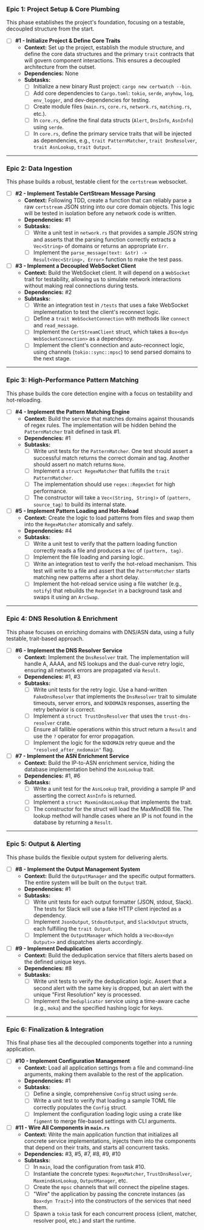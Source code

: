 ### **Epic 1: Project Setup & Core Plumbing**
This phase establishes the project's foundation, focusing on a testable, decoupled structure from the start.

- [ ] **#1 - Initialize Project & Define Core Traits**
  - **Context:** Set up the project, establish the module structure, and define the core data structures and the primary `trait` contracts that will govern component interactions. This ensures a decoupled architecture from the outset.
  - **Dependencies:** None
  - **Subtasks:**
    - [ ] Initialize a new binary Rust project: `cargo new certwatch --bin`.
    - [ ] Add core dependencies to `Cargo.toml`: `tokio`, `serde`, `anyhow`, `log`, `env_logger`, and dev-dependencies for testing.
    - [ ] Create module files (`main.rs`, `core.rs`, `network.rs`, `matching.rs`, etc.).
    - [ ] In `core.rs`, define the final data structs (`Alert`, `DnsInfo`, `AsnInfo`) using `serde`.
    - [ ] In `core.rs`, define the primary service traits that will be injected as dependencies, e.g., `trait PatternMatcher`, `trait DnsResolver`, `trait AsnLookup`, `trait Output`.

---
### **Epic 2: Data Ingestion**
This phase builds a robust, testable client for the `certstream` websocket.

- [ ] **#2 - Implement Testable CertStream Message Parsing**
  - **Context:** Following TDD, create a function that can reliably parse a raw `certstream` JSON string into our core domain objects. This logic will be tested in isolation before any network code is written.
  - **Dependencies:** #1
  - **Subtasks:**
    - [ ] Write a unit test in `network.rs` that provides a sample JSON string and asserts that the parsing function correctly extracts a `Vec<String>` of domains or returns an appropriate `Err`.
    - [ ] Implement the `parse_message(text: &str) -> Result<Vec<String>, Error>` function to make the test pass.

- [ ] **#3 - Implement a Decoupled WebSocket Client**
  - **Context:** Build the WebSocket client. It will depend on a `WebSocket` trait for testability, allowing us to simulate network interactions without making real connections during tests.
  - **Dependencies:** #2
  - **Subtasks:**
    - [ ] Write an integration test in `/tests` that uses a fake WebSocket implementation to test the client's reconnect logic.
    - [ ] Define a `trait WebSocketConnection` with methods like `connect` and `read_message`.
    - [ ] Implement the `CertStreamClient` struct, which takes a `Box<dyn WebSocketConnection>` as a dependency.
    - [ ] Implement the client's connection and auto-reconnect logic, using channels (`tokio::sync::mpsc`) to send parsed domains to the next stage.

---
### **Epic 3: High-Performance Pattern Matching**
This phase builds the core detection engine with a focus on testability and hot-reloading.

- [ ] **#4 - Implement the Pattern Matching Engine**
  - **Context:** Build the service that matches domains against thousands of regex rules. The implementation will be hidden behind the `PatternMatcher` trait defined in task #1.
  - **Dependencies:** #1
  - **Subtasks:**
    - [ ] Write unit tests for the `PatternMatcher`. One test should assert a successful match returns the correct domain and tag. Another should assert no match returns `None`.
    - [ ] Implement a `struct RegexMatcher` that fulfills the `trait PatternMatcher`.
    - [ ] The implementation should use `regex::RegexSet` for high performance.
    - [ ] The constructor will take a `Vec<(String, String)>` of `(pattern, source_tag)` to build its internal state.

- [ ] **#5 - Implement Pattern Loading and Hot-Reload**
  - **Context:** Create the logic to load patterns from files and swap them into the `RegexMatcher` atomically and safely.
  - **Dependencies:** #4
  - **Subtasks:**
    - [ ] Write a unit test to verify that the pattern loading function correctly reads a file and produces a `Vec` of `(pattern, tag)`.
    - [ ] Implement the file loading and parsing logic.
    - [ ] Write an integration test to verify the hot-reload mechanism. This test will write to a file and assert that the `PatternMatcher` starts matching new patterns after a short delay.
    - [ ] Implement the hot-reload service using a file watcher (e.g., `notify`) that rebuilds the `RegexSet` in a background task and swaps it using an `ArcSwap`.

---
### **Epic 4: DNS Resolution & Enrichment**
This phase focuses on enriching domains with DNS/ASN data, using a fully testable, trait-based approach.

- [ ] **#6 - Implement the DNS Resolver Service**
  - **Context:** Implement the `DnsResolver` trait. The implementation will handle A, AAAA, and NS lookups and the dual-curve retry logic, ensuring all network errors are propagated via `Result`.
  - **Dependencies:** #1, #3
  - **Subtasks:**
    - [ ] Write unit tests for the retry logic. Use a hand-written `FakeDnsResolver` that implements the `DnsResolver` trait to simulate timeouts, server errors, and `NXDOMAIN` responses, asserting the retry behavior is correct.
    - [ ] Implement a `struct TrustDnsResolver` that uses the `trust-dns-resolver` crate.
    - [ ] Ensure all fallible operations within this struct return a `Result` and use the `?` operator for error propagation.
    - [ ] Implement the logic for the `NXDOMAIN` retry queue and the `"resolved_after_nxdomain"` flag.

- [ ] **#7 - Implement the ASN Enrichment Service**
  - **Context:** Build the IP-to-ASN enrichment service, hiding the database implementation behind the `AsnLookup` trait.
  - **Dependencies:** #1, #6
  - **Subtasks:**
    - [ ] Write a unit test for the `AsnLookup` trait, providing a sample IP and asserting the correct `AsnInfo` is returned.
    - [ ] Implement a `struct MaxmindAsnLookup` that implements the trait.
    - [ ] The constructor for the struct will load the MaxMindDB file. The lookup method will handle cases where an IP is not found in the database by returning a `Result`.

---
### **Epic 5: Output & Alerting**
This phase builds the flexible output system for delivering alerts.

- [ ] **#8 - Implement the Output Management System**
  - **Context:** Build the `OutputManager` and the specific output formatters. The entire system will be built on the `Output` trait.
  - **Dependencies:** #1
  - **Subtasks:**
    - [ ] Write unit tests for each output formatter (JSON, stdout, Slack). The tests for Slack will use a fake HTTP client injected as a dependency.
    - [ ] Implement `JsonOutput`, `StdoutOutput`, and `SlackOutput` structs, each fulfilling the `trait Output`.
    - [ ] Implement the `OutputManager` which holds a `Vec<Box<dyn Output>>` and dispatches alerts accordingly.

- [ ] **#9 - Implement Deduplication**
  - **Context:** Build the deduplication service that filters alerts based on the defined unique keys.
  - **Dependencies:** #8
  - **Subtasks:**
    - [ ] Write unit tests to verify the deduplication logic. Assert that a second alert with the same key is dropped, but an alert with the unique "First Resolution" key is processed.
    - [ ] Implement the `Deduplicator` service using a time-aware cache (e.g., `moka`) and the specified hashing logic for keys.

---
### **Epic 6: Finalization & Integration**
This final phase ties all the decoupled components together into a running application.

- [ ] **#10 - Implement Configuration Management**
  - **Context:** Load all application settings from a file and command-line arguments, making them available to the rest of the application.
  - **Dependencies:** #1
  - **Subtasks:**
    - [ ] Define a single, comprehensive `Config` struct using `serde`.
    - [ ] Write a unit test to verify that loading a sample TOML file correctly populates the `Config` struct.
    - [ ] Implement the configuration loading logic using a crate like `figment` to merge file-based settings with CLI arguments.

- [ ] **#11 - Wire All Components in `main.rs`**
  - **Context:** Write the main application function that initializes all concrete service implementations, injects them into the components that depend on their traits, and starts all concurrent tasks.
  - **Dependencies:** #3, #5, #7, #8, #9, #10
  - **Subtasks:**
    - [ ] In `main`, load the configuration from task #10.
    - [ ] Instantiate the concrete types: `RegexMatcher`, `TrustDnsResolver`, `MaxmindAsnLookup`, `OutputManager`, etc.
    - [ ] Create the `mpsc` channels that will connect the pipeline stages.
    - [ ] "Wire" the application by passing the concrete instances (as `Box<dyn Trait>`) into the constructors of the services that need them.
    - [ ] Spawn a `tokio` task for each concurrent process (client, matcher, resolver pool, etc.) and start the runtime.

